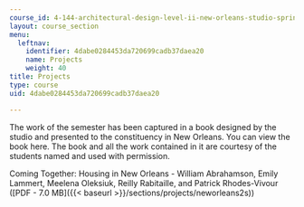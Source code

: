```yaml
---
course_id: 4-144-architectural-design-level-ii-new-orleans-studio-spring-2006
layout: course_section
menu:
  leftnav:
    identifier: 4dabe0284453da720699cadb37daea20
    name: Projects
    weight: 40
title: Projects
type: course
uid: 4dabe0284453da720699cadb37daea20

---
```


The work of the semester has been captured in a book designed by the studio and presented to the constituency in New Orleans. You can view the book here. The book and all the work contained in it are courtesy of the students named and used with permission.

Coming Together: Housing in New Orleans - William Abrahamson, Emily Lammert, Meelena Oleksiuk, Reilly Rabitaille, and Patrick Rhodes-Vivour ([PDF - 7.0 MB]({{< baseurl >}}/sections/projects/neworleans2s))
